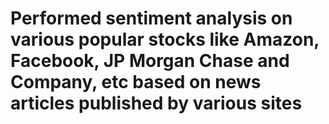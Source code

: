 # Performed sentiment analysis on various popular stocks like Amazon, Facebook, JP Morgan Chase and Company, etc based on news articles published by various sites
